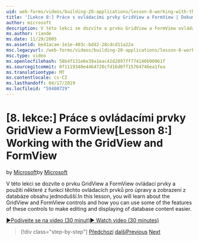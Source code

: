 ```yaml
---
uid: web-forms/videos/building-20-applications/lesson-8-working-with-the-gridview-and-formview
title: '[Lekce 8:] Práce s ovládacími prvky GridView a FormView | Dokumentace Microsoftu'
author: microsoft
description: V této lekci se dozvíte o prvku GridView a FormView ovládací prvky a použití některé z funkcí těchto ovládacích prvků pro úpravy a zobrazovaný...
ms.author: riande
ms.date: 11/29/2005
ms.assetid: be41acae-1e1e-403c-bdd2-28cdcd11a22a
msc.legacyurl: /web-forms/videos/building-20-applications/lesson-8-working-with-the-gridview-and-formview
msc.type: video
ms.openlocfilehash: 58b4f131e6e39a1eac42d2897ff774146b90961f
ms.sourcegitcommit: 0f1119340e4464720cfd16d0ff15764746ea1fea
ms.translationtype: MT
ms.contentlocale: cs-CZ
ms.lasthandoff: 04/17/2019
ms.locfileid: "59408729"
---
```

# <a name="lesson-8-working-with-the-gridview-and-formview"></a><span data-ttu-id="5190b-103">[8. lekce:] Práce s ovládacími prvky GridView a FormView</span><span class="sxs-lookup"><span data-stu-id="5190b-103">[Lesson 8:] Working with the GridView and FormView</span></span>

<span data-ttu-id="5190b-104">by [Microsoft](https://github.com/microsoft)</span><span class="sxs-lookup"><span data-stu-id="5190b-104">by [Microsoft](https://github.com/microsoft)</span></span>

<span data-ttu-id="5190b-105">V této lekci se dozvíte o prvku GridView a FormView ovládací prvky a použití některé z funkcí těchto ovládacích prvků pro úpravy a zobrazení z databáze obsahu jednodušší.</span><span class="sxs-lookup"><span data-stu-id="5190b-105">In this lesson, you will learn about the GridView and FormView controls and how you can use some of the features of these controls to make editing and displaying of database content easier.</span></span>

[<span data-ttu-id="5190b-106">&#9654;Podívejte se na video (30 minut)</span><span class="sxs-lookup"><span data-stu-id="5190b-106">&#9654; Watch video (30 minutes)</span></span>](https://channel9.msdn.com/Blogs/ASP-NET-Site-Videos/lesson-8-working-with-the-gridview-and-formview)

> [!div class="step-by-step"]
> <span data-ttu-id="5190b-107">[Předchozí](lesson-7-databinding-to-user-interface-controls.md)
> [další](watch-aspnet-development-in-action.md)</span><span class="sxs-lookup"><span data-stu-id="5190b-107">[Previous](lesson-7-databinding-to-user-interface-controls.md)
[Next](watch-aspnet-development-in-action.md)</span></span>
